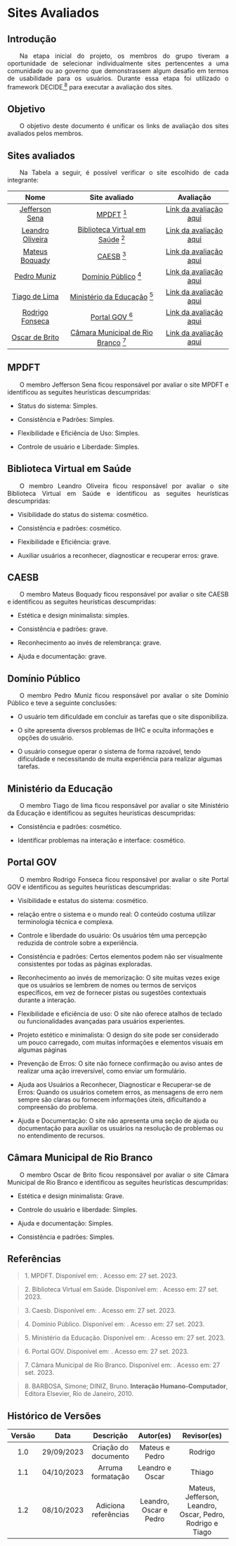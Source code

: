 # Sites Avaliados

## Introdução
<p align="justify">&emsp;&emsp;Na etapa inicial do projeto, os membros do grupo tiveram a oportunidade de selecionar individualmente sites pertencentes a uma comunidade ou ao governo que demonstrassem algum desafio em termos de usabilidade para os usuários. Durante essa etapa foi utilizado o framework DECIDE<a href="#8"><sup> 8</sup></a> para executar a avaliação dos sites.</p>


## Objetivo
<p align="justify">&emsp;&emsp;O objetivo deste documento é unificar os links de avaliação dos sites avaliados pelos membros.</p>


## Sites avaliados
<p align="justify">&emsp;&emsp;Na Tabela a seguir, é possível verificar o site escolhido de cada integrante:</p>




<center>

| Nome | Site avaliado | Avaliação |
| :---------------------------------------------: | :----------------------: | :-------------------------:|
| [Jefferson Sena](https://github.com/JeffersonSenaa) | [MPDFT](https://www.mpdft.mp.br/portal/) <a href="#MPDFT"><sup>1</sup></a> |[Link da avaliação aqui](https://github.com/Interacao-Humano-Computador/2023.2-Caesb/blob/main/docs/assets/avaliacoes/avaliacaoMPDFT.pdf) |
| [Leandro Oliveira](https://github.com/leomitx10) | [Biblioteca Virtual em Saúde](https://bvsms.saude.gov.br/) <a href="#biblioteca"><sup>2</sup></a> | [Link da avaliação aqui](https://github.com/Interacao-Humano-Computador/2023.2-Caesb/blob/main/docs/assets/avaliacoes/avaliacaoBibliotecaVirtualEmSaude.pdf) |
| [Mateus Boquady](https://github.com/mateus9levy) | [CAESB](https://www.caesb.df.gov.br/) <a href="#3"><sup>3</sup></a> | [Link da avaliação aqui](https://github.com/Interacao-Humano-Computador/2023.2-Caesb/blob/main/docs/assets/avaliacoes/avaliacaoCAESB.pdf) |
| [Pedro Muniz](https://github.com/Muniz2811) | [Domínio Público](http://www.dominiopublico.gov.br/) <a href="#4"><sup>4</sup></a> |   [Link da avaliação aqui](https://github.com/Interacao-Humano-Computador/2023.2-Caesb/blob/main/docs/assets/avaliacoes/avaliacaoDominioPublico.pdf) | 
| [Tiago de Lima](https://github.com/Tiago1604) | [Ministério da Educação](http://portal.mec.gov.br/) <a href="#5"><sup>5</sup></a>|   [Link da avaliação aqui](https://github.com/Interacao-Humano-Computador/2023.2-Caesb/blob/main/docs/assets/avaliacoes/avaliacaoMinisterioEducacao.pdf)  | 
|[Rodrigo Fonseca](https://github.com/rodfon3301)| [ Portal GOV ](https://www.gov.br/pt-br ) <a href="#6"><sup>6</sup></a> | [Link da avaliação aqui](https://github.com/Interacao-Humano-Computador/2023.2-Caesb/blob/main/docs/assets/avaliacoes/avaliacaoPortalGov.pdf)  |
|[Oscar de Brito](https://github.com/OscarDeBrito)| [Câmara Municipal de Rio Branco](https://www.riobranco.ac.leg.br/) <a href="#7"><sup>7</sup></a> | [Link da avaliação aqui](https://github.com/Interacao-Humano-Computador/2023.2-Caesb/blob/main/docs/assets/avaliacoes/avaliacaoCamaraRioBranco.pdf) |



</center>

## MPDFT
<p align="justify">&emsp;&emsp;O membro Jefferson Sena ficou responsável por avaliar o site MPDFT e identificou as seguites 
heurísticas descumpridas:</p>


- Status do sistema: Simples.


- Consistência e Padrões: Simples.


- Flexibilidade e Eficiência de Uso: Simples.


- Controle de usuário e Liberdade: Simples.


## Biblioteca Virtual em Saúde

<p align="justify">&emsp;&emsp;O membro Leandro Oliveira ficou responsável por avaliar o site Biblioteca Virtual em Saúde e identificou as seguites 
heurísticas descumpridas:</p>

- Visibilidade do status do sistema: cosmético.


- Consistência e padrões: cosmético.


- Flexibilidade e Eficiência: grave.


- Auxiliar usuários a reconhecer, diagnosticar e recuperar erros: grave.


## CAESB
<p align="justify">&emsp;&emsp;O membro Mateus Boquady ficou responsável por avaliar o site CAESB e identificou as seguites 
heurísticas descumpridas:</p>

- Estética e design minimalista: simples.


- Consistência e padrões: grave.


- Reconhecimento ao invés de relembrança: grave.


- Ajuda e documentação: grave.


## Domínio Público
<p align="justify">&emsp;&emsp;O membro Pedro Muniz ficou responsável por avaliar o site Domínio Público e teve a seguinte conclusões:</p>


- O usuário tem dificuldade em concluir as tarefas que o site disponibiliza.


- O site apresenta diversos problemas de IHC e oculta informações e opções do usuário.


- O usuário consegue operar o sistema de forma razoável, tendo dificuldade e necessitando de muita experiência para realizar algumas tarefas.


## Ministério da Educação
<p align="justify">&emsp;&emsp;O membro Tiago de lima ficou responsável por avaliar o site Ministério da Educação e identificou as seguites heurísticas descumpridas:</p>


- Consistência e padrões: cosmético.


- Identificar problemas na interação e interface: cosmético.


## Portal GOV
<p align="justify">&emsp;&emsp;O membro Rodrigo Fonseca ficou responsável por avaliar o site Portal GOV e identificou as seguites heurísticas descumpridas:</p>


- Visibilidade e estatus do sistema: cosmético.


- relação entre o sistema e o mundo real: O conteúdo costuma utilizar terminologia técnica e complexa.


- Controle e liberdade do usuário: Os usuários têm uma percepção reduzida de controle sobre a experiência.


- Consistência e padrões: Certos elementos podem não ser visualmente consistentes por todas as páginas exploradas.


- Reconhecimento ao invés de memorização: O site muitas vezes exige que os usuários se lembrem de nomes ou termos de serviços
específicos, em vez de fornecer pistas ou sugestões contextuais durante a interação.


- Flexibilidade e eficiência de uso: O site não oferece atalhos de teclado ou funcionalidades avançadas para usuários experientes.


- Projeto estético e minimalista: O design do site pode ser considerado um pouco carregado, com muitas informações e elementos visuais em algumas páginas


- Prevenção de Erros: O site não fornece confirmação ou aviso antes de realizar uma ação irreversível, como enviar um formulário.


- Ajuda aos Usuários a Reconhecer, Diagnosticar e Recuperar-se de Erros: Quando os usuários cometem erros, as mensagens de erro nem sempre são claras ou fornecem informações úteis, dificultando a compreensão do problema.


- Ajuda e Documentação: O site não apresenta uma seção de ajuda ou documentação para auxiliar os usuários na resolução de problemas ou no entendimento de recursos.


## Câmara Municipal de Rio Branco
<p align="justify">&emsp;&emsp;O membro Oscar de Brito ficou responsável por avaliar o site Câmara Municipal de Rio Branco e identificou as seguites heurísticas descumpridas:</p>


- Estética e design minimalista: Grave.


- Controle do usuário e liberdade: Simples.


- Ajuda e documentação: Simples.


- Consistência e padrões: Simples.

## Referências

> <p id="MPDFT">1. MPDFT. Disponível em: <https://www.mpdft.mp.br/portal/>. Acesso em: 27 set. 2023.</p>

> <p id="biblioteca">2. Biblioteca Virtual em Saúde. Disponível em: <https://bvsms.saude.gov.br/>. Acesso em: 27 set. 2023.</p>

> <p id="3">3. Caesb. Disponível em: <https://www.caesb.df.gov.br/>. Acesso em: 27 set. 2023.</p>

> <p id="4">4. Domínio Público. Disponível em: <http://www.dominiopublico.gov.br/pesquisa/PesquisaObraForm.jsp>. Acesso em: 27 set. 2023.</p>

> <p id="5">5. Ministério da Educação. Disponível em: <http://portal.mec.gov.br/institucional>. Acesso em: 27 set. 2023.</p>

> <p id="6">6. Portal GOV. Disponível em: <https://www.gov.br/pt-br>. Acesso em: 27 set. 2023.</p>

> <p id="7">7. Câmara Municipal de Rio Branco. Disponível em: <https://www.riobranco.ac.leg.br/>. Acesso em: 27 set. 2023.</p>

> <p id="8">8. BARBOSA, Simone; DINIZ, Bruno. <b>Interação Humano-Computador</b>, Editora Elsevier, Rio de Janeiro, 2010.</p>

## Histórico de Versões
<center>

Versão  |   Data   | Descrição | Autor(es) | Revisor(es)
:---------: | :------: | :------: | :----------: | :----------:
 1.0 | 29/09/2023 | Criação do documento | Mateus e Pedro | Rodrigo |
 1.1 | 04/10/2023 | Arruma formatação | Leandro e Oscar | Thiago |
 1.2 | 08/10/2023 | Adiciona referências | Leandro, Oscar e Pedro | Mateus, Jefferson, Leandro, Oscar, Pedro, Rodrigo e Tiago |
 
</center>